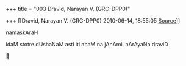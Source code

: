 +++
title = "003 Dravid, Narayan V. (GRC-DPP0)"

+++
[[Dravid, Narayan V. (GRC-DPP0)	2010-06-14, 18:55:05 [Source](https://groups.google.com/g/samskrita/c/vA5y4Ed99xY)]]



namaskAraH

 idaM stotre dUshaNaM asti iti ahaM na jAnAmi. nArAyaNa draviD



